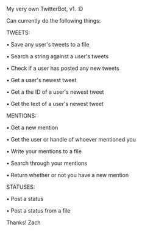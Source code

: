 My very own TwitterBot, v1. :D

Can currently do the following things:

TWEETS:

• Save any user's tweets to a file

• Search a string against a user's tweets

• Check if a user has posted any new tweets

• Get a user's newest tweet

• Get a the ID of a user's newest tweet

• Get the text of a user's newest tweet

MENTIONS:

• Get a new mention

• Get the user or handle of whoever mentioned you

• Write your mentions to a file

• Search through your mentions

• Return whether or not you have a new mention

STATUSES:

• Post a status

• Post a status from a file

Thanks!
Zach
